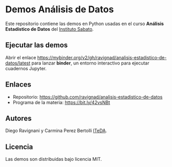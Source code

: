 # Demos Análisis de Datos

Este repositorio contiene las demos en Python usadas en el curso **Análisis Estadístico de Datos** del [Instituto Sabato](www.isabato.edu.ar). 

## Ejecutar las demos

Abrir el enlace https://mybinder.org/v2/gh/ravignad/analisis-estadistico-de-datos/latest para lanzar **binder**, un entorno interactivo para ejecutar cuadernos Jupyter.


## Enlaces

- Repositorio: https://github.com/ravignad/analisis-estadistico-de-datos
- Programa de la materia: https://bit.ly/42vsNBt


## Autores 
Diego Ravignani y Carmina Perez Bertolli [ITeDA](www.iteda.cnea.gov.ar).

## Licencia
Las demos son distribuidas bajo licencia MIT.
